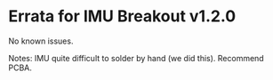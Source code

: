 # Errata for IMU Breakout v1.2.0

No known issues.

Notes: IMU quite difficult to solder by hand (we did this). Recommend PCBA.